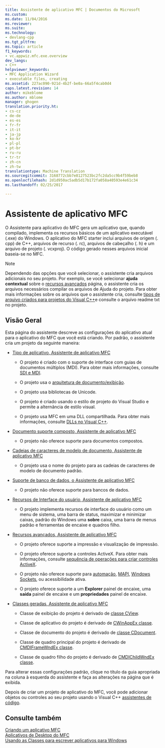 ```yaml
---
title: Assistente de aplicativo MFC | Documentos do Microsoft
ms.custom: 
ms.date: 11/04/2016
ms.reviewer: 
ms.suite: 
ms.technology:
- devlang-cpp
ms.tgt_pltfrm: 
ms.topic: article
f1_keywords:
- vc.appwiz.mfc.exe.overview
dev_langs:
- C++
helpviewer_keywords:
- MFC Application Wizard
- executable files, creating
ms.assetid: 227ac090-921d-4b2f-be0a-66a5f4cab0d4
caps.latest.revision: 14
author: mikeblome
ms.author: mblome
manager: ghogen
translation.priority.ht:
- cs-cz
- de-de
- es-es
- fr-fr
- it-it
- ja-jp
- ko-kr
- pl-pl
- pt-br
- ru-ru
- tr-tr
- zh-cn
- zh-tw
translationtype: Machine Translation
ms.sourcegitcommit: 3168772cbb7e8127523bc2fc2da5cc9b4f59beb8
ms.openlocfilehash: 2d1d950ac5adb5d17b172fa058a40593e4e61c34
ms.lasthandoff: 02/25/2017

---
```

# <a name="mfc-application-wizard"></a>Assistente de aplicativo MFC
O Assistente para aplicativo do MFC gera um aplicativo que, quando compilado, implementa os recursos básicos de um aplicativo executável (.exe) do Windows. O aplicativo do MFC starter inclui arquivos de origem (. cpp) de C++, arquivos de recurso (. rc), arquivos de cabeçalho (. h) e um arquivo de projeto (. vcxproj). O código gerado nesses arquivos inicial baseia-se no MFC.  
  
> [!NOTE]
>  Dependendo das opções que você selecionar, o assistente cria arquivos adicionais no seu projeto. Por exemplo, se você selecionar **ajuda contextual** sobre o [recursos avançados](../../mfc/reference/advanced-features-mfc-application-wizard.md) página, o assistente cria os arquivos necessários compilar os arquivos de Ajuda do projeto. Para obter mais informações sobre os arquivos que o assistente cria, consulte [tipos de arquivo criados para projetos do Visual C++](../../ide/file-types-created-for-visual-cpp-projects.md)e consulte o arquivo readme txt no projeto.  
  
## <a name="overview"></a>Visão Geral  
 Esta página do assistente descreve as configurações do aplicativo atual para o aplicativo do MFC que você está criando. Por padrão, o assistente cria um projeto da seguinte maneira:  
  
-   [Tipo de aplicativo, Assistente de aplicativo MFC](../../mfc/reference/application-type-mfc-application-wizard.md)  
  
    -   O projeto é criado com o suporte de interface com guias de documentos múltiplos (MDI). Para obter mais informações, consulte [SDI e MDI](../../mfc/sdi-and-mdi.md).  
  
    -   O projeto usa o [arquitetura de documento/exibição](../../mfc/document-view-architecture.md).  
  
    -   O projeto usa bibliotecas de Unicode.  
  
    -   O projeto é criado usando o estilo de projeto do Visual Studio e permite a alternância de estilo visual.  
  
    -   O projeto usa MFC em uma DLL compartilhada. Para obter mais informações, consulte [DLLs no Visual C++](../../build/dlls-in-visual-cpp.md).  
  
-   [Documento suporte composto, Assistente de aplicativo MFC](../../mfc/reference/compound-document-support-mfc-application-wizard.md)  
  
    -   O projeto não oferece suporte para documentos compostos.  
  
-   [Cadeias de caracteres de modelo de documento, Assistente de aplicativo MFC](../../mfc/reference/document-template-strings-mfc-application-wizard.md)  
  
    -   O projeto usa o nome do projeto para as cadeias de caracteres de modelo de documento padrão.  
  
-   [Suporte de banco de dados, o Assistente de aplicativo MFC](../../mfc/reference/database-support-mfc-application-wizard.md)  
  
    -   O projeto não oferece suporte para bancos de dados.  
  
-   [Recursos de Interface do usuário, Assistente de aplicativo MFC](../../mfc/reference/user-interface-features-mfc-application-wizard.md)  
  
    -   O projeto implementa recursos de interface do usuário como um menu de sistema, uma barra de status, maximizar e minimizar caixas, padrão do Windows uma **sobre** caixa, uma barra de menus padrão e ferramentas de encaixe e quadros filho.  
  
-   [Recursos avançados, Assistente de aplicativo MFC](../../mfc/reference/advanced-features-mfc-application-wizard.md)  
  
    -   O projeto oferece suporte a impressão e visualização de impressão.  
  
    -   O projeto oferece suporte a controles ActiveX. Para obter mais informações, consulte [sequência de operações para criar controles ActiveX](../../mfc/sequence-of-operations-for-creating-activex-controls.md).  
  
    -   O projeto não oferece suporte para [automação](../../mfc/automation.md), [MAPI](../../mfc/mapi-support-in-mfc.md), [Windows Sockets](../../mfc/windows-sockets-in-mfc.md), ou acessibilidade ativa.  
  
    -   O projeto oferece suporte a um **Explorer** painel de encaixe, uma **saída** painel de encaixe e um **propriedades** painel de encaixe.  
  
-   [Classes geradas, Assistente de aplicativo MFC](../../mfc/reference/generated-classes-mfc-application-wizard.md)  
  
    -   Classe de exibição do projeto é derivado de [classe CView](../../mfc/reference/cview-class.md).  
  
    -   Classe de aplicativo do projeto é derivado de [CWinAppEx classe](../../mfc/reference/cwinappex-class.md).  
  
    -   Classe de documento do projeto é derivado de [classe CDocument](../../mfc/reference/cdocument-class.md).  
  
    -   Classe de quadro principal do projeto é derivado de [CMDIFrameWndEx classe](../../mfc/reference/cmdiframewndex-class.md).  
  
    -   Classe de quadro filho do projeto é derivado de [CMDIChildWndEx classe](../../mfc/reference/cmdichildwndex-class.md).  
  
 Para alterar essas configurações padrão, clique no título da guia apropriada na coluna à esquerda do assistente e faça as alterações na página que é exibida.  
  
 Depois de criar um projeto de aplicativo do MFC, você pode adicionar objetos ou controles ao seu projeto usando o Visual C++ [assistentes de código](../../ide/adding-functionality-with-code-wizards-cpp.md).  
  
## <a name="see-also"></a>Consulte também  
 [Criando um aplicativo MFC](../../mfc/reference/creating-an-mfc-application.md)   
 [Aplicativos de Desktop do MFC](../../mfc/mfc-desktop-applications.md)   
 [Usando as Classes para escrever aplicativos para Windows](../../mfc/using-the-classes-to-write-applications-for-windows.md)

